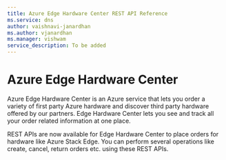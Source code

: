 ```yaml
---
title: Azure Edge Hardware Center REST API Reference
ms.service: dns
author: vaishnavi-janardhan
ms.author: vjanardhan
ms.manager: vishwam
service_description: To be added
---
```


# Azure Edge Hardware Center

Azure Edge Hardware Center is an Azure service that lets you order a variety of first party Azure hardware and discover third party hardware offered by our partners. Edge Hardware Center lets you see and track all your order related information at one place.

 
REST APIs are now available for Edge Hardware Center to place orders for hardware like Azure Stack Edge. You can perform several operations like create, cancel, return orders etc. using these REST APIs.
